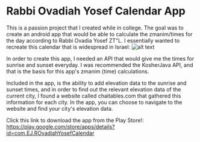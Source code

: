 # Rabbi Ovadiah Yosef Calendar App
This is a passion project that I created while in college.
The goal was to create an android app that would be able to calculate the zmanim/times for the day according to Rabbi Ovadia Yosef ZT"L.
I essentially wanted to recreate this calendar that is widespread in Israel:
![alt text](https://imgur.com/QqGAtTB)

In order to create this app, I needed an API that would give me the times for sunrise and sunset everyday. I was recommended the KosherJava API, and that is the basis for this app's zmanim (time) calculations.

Included in the app, is the ability to add elevation data to the sunrise and sunset times, and in order to find out the relevant elevation data of the current city, I found a website called chaitables.com
that gathered this information for each city. In the app, you can choose to navigate to the website and find your city's elevation data.

Click this link to download the app from the Play Store!: https://play.google.com/store/apps/details?id=com.EJ.ROvadiahYosefCalendar
